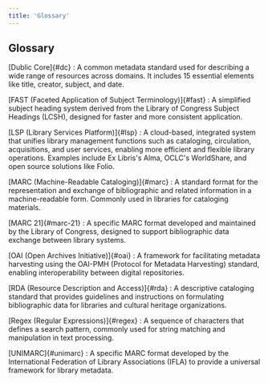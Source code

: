 ```yaml
---
title: 'Glossary'
---
```


## Glossary

[Dublic Core]{#dc}
:   A common metadata standard used for describing a wide range of resources across domains. It includes 15 essential elements like title, creator, subject, and date.

[FAST \(Faceted Application of Subject Terminology\)]{#fast}
:   A simplified subject heading system derived from the Library of Congress Subject Headings (LCSH), designed for faster and more consistent application.

[LSP \(Library Services Platform\)]{#lsp}
:   A cloud-based, integrated system that unifies library management functions such as cataloging, circulation, acquisitions, and user services, enabling more efficient and flexible library operations. Examples include Ex Libris's Alma, OCLC's WorldShare, and open source solutions like Folio.

[MARC \(Machine-Readable Cataloging\)]{#marc}
:   A standard format for the representation and exchange of bibliographic and related information in a machine-readable form. Commonly used in libraries for cataloging materials.

[MARC 21]{#marc-21}
:   A specific MARC format developed and maintained by the Library of Congress, designed to support bibliographic data exchange between library systems.

[OAI \(Open Archives Initiative\)]{#oai}
:   A framework for facilitating metadata harvesting using the OAI-PMH (Protocol for Metadata Harvesting) standard, enabling interoperability between digital repositories.

[RDA \(Resource Description and Access\)]{#rda}
:   A descriptive cataloging standard that provides guidelines and instructions on formulating bibliographic data for libraries and cultural heritage organizations.

[Regex \(Regular Expressions\)]{#regex}
:   A sequence of characters that defines a search pattern, commonly used for string matching and manipulation in text processing.

[UNIMARC]{#unimarc}
:   A specific MARC format developed by the International Federation of Library Associations (IFLA) to provide a universal framework for library metadata.

